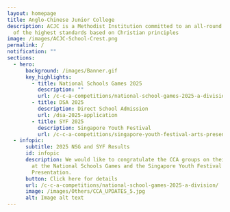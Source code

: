 ```yaml
---
layout: homepage
title: Anglo-Chinese Junior College
description: ACJC is a Methodist Institution committed to an all-round education
  of the highest standards based on Christian principles
image: /images/ACJC-School-Crest.png
permalink: /
notification: ""
sections:
  - hero:
      background: /images/Banner.gif
      key_highlights:
        - title: National Schools Games 2025
          description: ""
          url: /c-c-a-competitions/national-school-games-2025-a-division/
        - title: DSA 2025
          description: Direct School Admission
          url: /dsa-2025-application
        - title: SYF 2025
          description: Singapore Youth Festival
          url: /c-c-a-competitions/singapore-youth-festival-arts-presentation-2025/
  - infopic:
      subtitle: 2025 NSG and SYF Results
      id: infopic
      description: We would like to congratulate the CCA groups on their achievements
        at the National Schools Games and the Singapore Youth Festival Arts
        Presentation.
      button: Click here for details
      url: /c-c-a-competitions/national-school-games-2025-a-division/
      image: /images/Others/CCA_UPDATES_5.jpg
      alt: Image alt text
---
```

